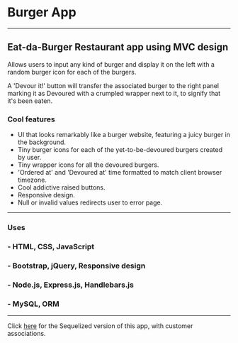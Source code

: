 # Burger App
--------------
## Eat-da-Burger Restaurant app using MVC design

Allows users to input any kind of burger and display it on the left with a random burger icon for each of the burgers.

A 'Devour it!' button will transfer the associated burger to the right panel marking it as Devoured with a crumpled wrapper next to it, to signify that it's been eaten.

### Cool features

* UI that looks remarkably like a burger website, featuring a juicy burger in the background.
* Tiny burger icons for each of the yet-to-be-devoured burgers created by user.
* Tiny wrapper icons for all the devoured burgers.
* 'Ordered at' and 'Devoured at' time formatted to match client browser timezone.
* Cool addictive raised buttons.
* Responsive design.
* Null or invalid values redirects user to error page.

----------------------

### Uses

### - HTML, CSS, JavaScript ###
### - Bootstrap, jQuery, Responsive design ###
### - Node.js, Express.js, Handlebars.js ###
### - MySQL, ORM ###

----------------------

Click [here](https://github.com/AceARK/BurgerSequelized) for the Sequelized version of this app, with customer associations.
